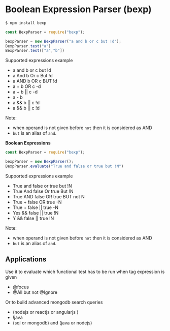 # Boolean Expression Parser (bexp)



```bash
$ npm install bexp
```

```js
const BexpParser = require("bexp");

bexpParser = new BexpParser("a and b or c but !d");
BexpParser.test("a")
BexpParser.test(["a","b"])
```

Supported expressions example

* a and b or c but !d
* a And b Or c But !d
* a AND b OR c BUT !d
* a + b OR c -d
* a + b || c -d
* a - b
* a && b || c !d
* a && b || c !d

Note: 
* when operand is not given before `not` then it is considered as AND
* `but` is an alias of `and`.

**Boolean Expressions**

```js
const BexpParser = require("bexp");

bexpParser = new BexpParser();
BexpParser.evaluate("True and false or true but !N")
```

Supported expressions example

* True and false or true but !N
* True And false Or true But !N
* True AND false OR true BUT not N
* True + false OR true -N
* True + false || true -N 
* Yes && false || true !N 
* Y && false || true !N 

Note: 
* when operand is not given before `not` then it is considered as AND
* `but` is an alias of `and`.

## Applications

Use it to evaluate which functional test has to be run when tag expression is given

* @focus
* @All but not @Ignore

Or to build advanced mongodb search queries

* (nodejs or reactjs or angularjs )
* !java
* (sql or mongodb) and (java or nodejs)


